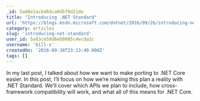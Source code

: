 ```yaml
---
_id: 5a88e1acbd6dca0d5f0d21de
title: "Introducing .NET Standard"
url: 'https://blogs.msdn.microsoft.com/dotnet/2016/09/26/introducing-net-standard/'
category: articles
slug: 'introducing-net-standard'
user_id: 5a83ce59d6eb0005c4ecda2c
username: 'bill-s'
createdOn: '2016-09-30T23:13:40.000Z'
tags: []
---
```


In my last post, I talked about how we want to make porting to .NET Core easier. In this post, I’ll focus on how we’re making this plan a reality with .NET Standard. We’ll cover which APIs we plan to include, how cross-framework compatibility will work, and what all of this means for .NET Core.
